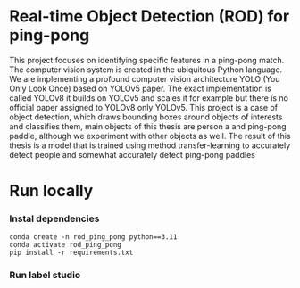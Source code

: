 # **R**eal-time **O**bject **D**etection (ROD) for ping-pong
This project focuses on identifying specific features in a ping-pong match. The computer
vision system is created in the ubiquitous Python language. We are implementing a profound
computer vision architecture YOLO (You Only Look Once) based on YOLOv5 paper. The
exact implementation is called YOLOv8 it builds on YOLOv5 and scales it for example but there
is no official paper assigned to YOLOv8 only YOLOv5. This project is a case of object detection,
which draws bounding boxes around objects of interests and classifies them, main objects of this
thesis are person a and ping-pong paddle, although we experiment with other objects as well.
The result of this thesis is a model that is trained using method transfer-learning to accurately
detect people and somewhat accurately detect ping-pong paddles

# Run locally

### Instal dependencies
```
conda create -n rod_ping_pong python==3.11
conda activate rod_ping_pong
pip install -r requirements.txt
```

### Run label studio
```

```

